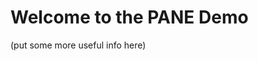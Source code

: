 Welcome to the PANE Demo
========================================================

(put some more useful info here)
